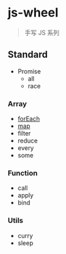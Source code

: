# js-wheel

> 手写 JS 系列

## Standard

- Promise
  - all
  - race

### Array

- [forEach](./src/array/forEach/README.md)
- [map](./src/array/map/README.md)
- filter
- reduce
- every
- some

</details>

### Function

- call
- apply
- bind

</details>

### Utils

- curry
- sleep
